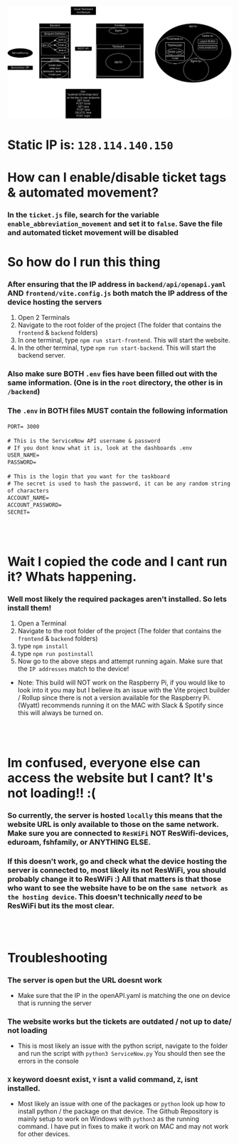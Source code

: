 ![Architecture](Architecture.png "Visual Taskboard Architecture")

# Static IP is: `128.114.140.150`

# How can I enable/disable ticket tags & automated movement?

### In the `ticket.js` file, search for the variable `enable_abbreviation_movement` and set it to `false`. Save the file and automated ticket movement will be disabled

# So how do I run this thing

### After ensuring that the IP address in `backend/api/openapi.yaml` **AND** `frontend/vite.config.js` both match the IP address of the device hosting the servers

1. Open 2 Terminals
2. Navigate to the root folder of the project (The folder that contains the `frontend` & `backend` folders)
3. In one terminal, type `npm run start-frontend`. This will start the website.
4. In the other terminal, type `npm run start-backend`. This will start the backend server.

### Also make sure **BOTH** `.env` fies have been filled out with the same information. (One is in the `root` directory, the other is in `/backend`)

### The `.env` in **BOTH** files **MUST** contain the following information
```
PORT= 3000

# This is the ServiceNow API username & password
# If you dont know what it is, look at the dashboards .env
USER_NAME=
PASSWORD=

# This is the login that you want for the taskboard
# The secret is used to hash the password, it can be any random string of characters
ACCOUNT_NAME=
ACCOUNT_PASSWORD=
SECRET=
```

<br><br>

# Wait I copied the code and I cant run it? Whats happening.

### Well most likely the required packages aren't installed. So lets install them!

1. Open a Terminal
2. Navigate to the root folder of the project (The folder that contains the `frontend` & `backend` folders)
3. type `npm install`
4. type `npm run postinstall`
5. Now go to the above steps and attempt running again. Make sure that the `IP addresses` match to the device!

- Note: This build will NOT work on the Raspberry Pi, if you would like to look into it you may but I believe its an issue with the Vite project builder / Rollup since there is not a version available for the Raspberry Pi. (Wyatt) recommends running it on the MAC with Slack & Spotify since this will always be turned on.

<br><br>

# Im confused, everyone else can access the website but I cant? It's not loading!! :(

### So currently, the server is hosted `locally` this means that the website URL is only available to those on the same network. Make sure you are connected to `ResWiFi` **NOT** ResWifi-devices, eduroam, fshfamily, or ANYTHING ELSE.

### If this doesn't work, go and check what the device hosting the server is connected to, most likely its not ResWiFi, you should probably change it to ResWiFi :) All that matters is that those who want to see the website have to be on the `same network as the hosting device`. This doesn't technically _need_ to be ResWiFi but its the most clear.

<br><br>

# Troubleshooting

### The server is open but the URL doesnt work

- Make sure that the IP in the openAPI.yaml is matching the one on device that is running the server

### The website works but the tickets are outdated / not up to date/ not loading

- This is most likely an issue with the python script, navigate to the folder and run the script
  with `python3 ServiceNow.py` You should then see the errors in the console

### `X` keyword doesnt exist, `Y` isnt a valid command, `Z`, isnt installed.

- Most likely an issue with one of the packages or `python` look up how to install python / the package on that device. The Github Repository is mainly setup to work on Windows with `python3` as the running command. I have put in fixes to make it work on MAC and may not work for other devices.
